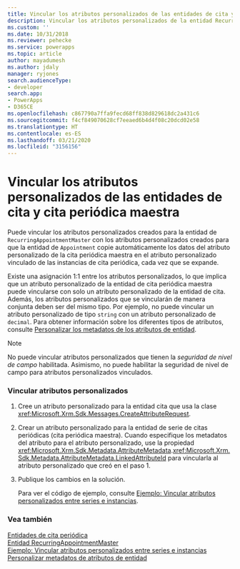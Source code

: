 ```yaml
---
title: Vincular los atributos personalizados de las entidades de cita y cita periódica maestra (Common Data Service) | Microsoft Docs
description: Vincular los atributos personalizados de la entidad RecurringAppointmentMaster con los atributos personalizados de la entidad Appointment para copiar automáticamente los datos.
ms.custom: ''
ms.date: 10/31/2018
ms.reviewer: pehecke
ms.service: powerapps
ms.topic: article
author: mayadumesh
ms.author: jdaly
manager: ryjones
search.audienceType:
- developer
search.app:
- PowerApps
- D365CE
ms.openlocfilehash: c867790a7ffa9fecd68ff838d829618dc2a431c6
ms.sourcegitcommit: f4cf849070628cf7eeaed6b4d4f08c20dcd02e58
ms.translationtype: HT
ms.contentlocale: es-ES
ms.lasthandoff: 03/21/2020
ms.locfileid: "3156156"
---
```

# <a name="link-custom-attributes-of-the-recurring-appointment-master-and-appointment-entities"></a>Vincular los atributos personalizados de las entidades de cita y cita periódica maestra

Puede vincular los atributos personalizados creados para la entidad de `RecurringAppointmentMaster` con los atributos personalizados creados para que la entidad de `Appointment` copie automáticamente los datos del atributo personalizado de la cita periódica maestra en el atributo personalizado vinculado de las instancias de cita periódica, cada vez que se expande.  
  
 Existe una asignación 1:1 entre los atributos personalizados, lo que implica que un atributo personalizado de la entidad de cita periódica maestra puede vincularse con solo un atributo personalizado de la entidad de cita. Además, los atributos personalizados que se vincularán de manera conjunta deben ser del mismo tipo. Por ejemplo, no puede vincular un atributo personalizado de tipo `string` con un atributo personalizado de `decimal`. Para obtener información sobre los diferentes tipos de atributos, consulte [Personalizar los metadatos de los atributos de entidad](/dynamics365/customer-engagement/developer/customize-entity-attribute-metadata).  
  
> [!NOTE]
>  No puede vincular atributos personalizados que tienen la *seguridad de nivel de campo* habilitada. Asimismo, no puede habilitar la seguridad de nivel de campo para atributos personalizados vinculados.  
  
### <a name="link-custom-attributes"></a>Vincular atributos personalizados  
  
1. Cree un atributo personalizado para la entidad cita que usa la clase <xref:Microsoft.Xrm.Sdk.Messages.CreateAttributeRequest>.  
  
2. Crear un atributo personalizado para la entidad de serie de citas periódicas (cita periódica maestra). Cuando especifique los metadatos del atributo para el atributo personalizado, use la propiedad <xref:Microsoft.Xrm.Sdk.Metadata.AttributeMetadata>.<xref:Microsoft.Xrm.Sdk.Metadata.AttributeMetadata.LinkedAttributeId> para vincularla al atributo personalizado que creó en el paso 1.  
  
3. Publique los cambios en la solución.  
  
   Para ver el código de ejemplo, consulte [Ejemplo: Vincular atributos personalizados entre series e instancias](org-service/samples/link-custom-attributes-between-series-instances.md).  
  
### <a name="see-also"></a>Vea también

 [Entidades de cita periódica](/dynamics365/customer-engagement/developer/recurring-appointment-entities)   
 [Entidad RecurringAppointmentMaster](/reference/entities/recurringappointmentmaster.md)   
 [Ejemplo: Vincular atributos personalizados entre series e instancias](org-service/samples/link-custom-attributes-between-series-instances.md)   
 [Personalizar metadatos de atributos de entidad](/dynamics365/customer-engagement/developer/customize-entity-attribute-metadata)
